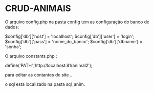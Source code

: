 # CRUD-ANIMAIS



 O arquivo config.php na pasta config tem as configuração do banco de dados:

$config['db']['host']   = 'localhost';
$config['db']['user']   = 'login';
$config['db']['pass']   = 'nome_do_banco';
$config['db']['dbname'] = 'senha';


O arquivo constants.php :

define('PATH','http://localhost:81/animal2');

para editar as contantes do site .. 


o sql esta localizado na pasta sql_anim.
